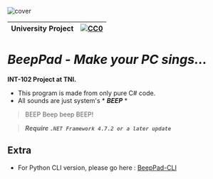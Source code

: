 ![cover](https://repository-images.githubusercontent.com/212880001/2accdb00-3719-11ea-9fe3-c193a48a7d32)

|University Project|[![CC0](https://licensebuttons.net/p/zero/1.0/88x31.png)](https://creativecommons.org/publicdomain/zero/1.0/)|
|----|----|

# *BeepPad - Make your PC sings...*

**INT-102 Project at TNI.**
- This program is made from only pure C# code.
- All sounds are just system's * *__BEEP__* *

> BEEP Beep beep BEEP!

>***Require `.NET Framework 4.7.2 or a later update`***

## Extra
- For Python CLI version, please go here : [BeepPad-CLI](https://github.com/richeyphu/BeepPad-CLI/)
